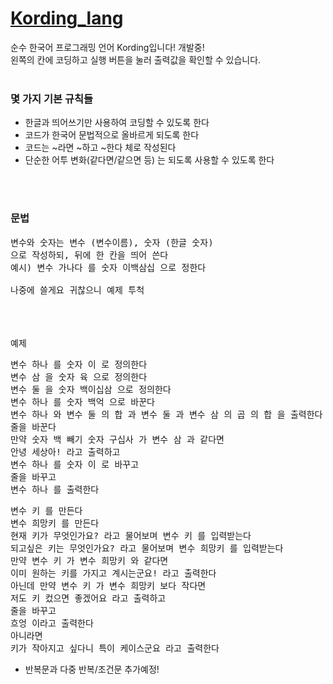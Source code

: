 # <a href = "https://recu3125.github.io/Kording_lang/">Kording_lang</a>
순수 한국어 프로그래밍 언어 Kording입니다! 개발중!<br>
왼쪽의 칸에 코딩하고 실행 버튼을 눌러 출력값을 확인할 수 있습니다.
<br>
<br>

### 몇 가지 기본 규칙들 
* 한글과 띄어쓰기만 사용하여 코딩할 수 있도록 한다
* 코드가 한국어 문법적으로 올바르게 되도록 한다
* 코드는 ~라면 ~하고 ~한다 체로 작성된다
* 단순한 어투 변화(같다면/같으면 등) 는 되도록 사용할 수 있도록 한다
<br>
<br>

### 문법
<pre>
변수와 숫자는 변수 (변수이름), 숫자 (한글 숫자)
으로 작성하되, 뒤에 한 칸을 띄어 쓴다
예시) 변수 가나다 를 숫자 이백삼십 으로 정한다

나중에 쓸게요 귀찮으니 예제 투척
</pre>

<br>
<br>
<br>예제
<pre>
변수 하나 를 숫자 이 로 정의한다
변수 삼 을 숫자 육 으로 정의한다
변수 둘 을 숫자 백이십삼 으로 정의한다
변수 하나 를 숫자 백억 으로 바꾼다
변수 하나 와 변수 둘 의 합 과 변수 둘 과 변수 삼 의 곱 의 합 을 출력한다
줄을 바꾼다
만약 숫자 백 빼기 숫자 구십사 가 변수 삼 과 같다면
안녕 세상아! 라고 출력하고
변수 하나 를 숫자 이 로 바꾸고
줄을 바꾸고
변수 하나 를 출력한다
</pre>


<pre>
변수 키 를 만든다
변수 희망키 를 만든다
현재 키가 무엇인가요? 라고 물어보며 변수 키 를 입력받는다
되고싶은 키는 무엇인가요? 라고 물어보며 변수 희망키 를 입력받는다
만약 변수 키 가 변수 희망키 와 같다면
이미 원하는 키를 가지고 계시는군요! 라고 출력한다
아닌데 만약 변수 키 가 변수 희망키 보다 작다면
저도 키 컸으면 좋겠어요 라고 출력하고
줄을 바꾸고
흐엉 이라고 출력한다
아니라면
키가 작아지고 싶다니 특이 케이스군요 라고 출력한다
</pre>

* 반복문과 다중 반복/조건문 추가예정!